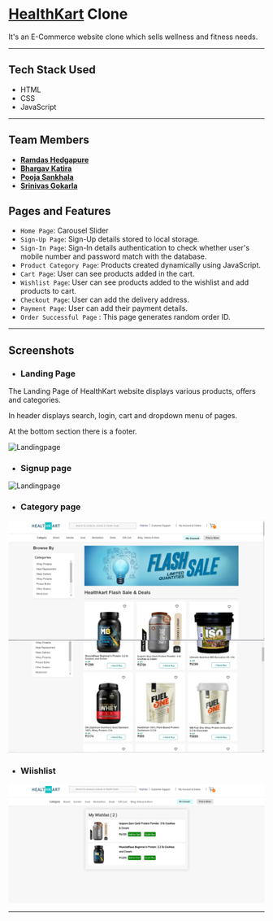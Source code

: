 <h1><a href="https://www.healthkart.com">HealthKart</a> Clone </h1> 
It's an E-Commerce website clone which sells wellness and fitness needs.

---

## Tech Stack Used
<ul>
<li>HTML</li>
  <li>CSS</li>
  <li>JavaScript</li>
</ul>

---
## Team Members

- **[Ramdas Hedgapure](https://github.com/hramdas)**
- **[Bhargav Katira](https://github.com/bhargavkatira)**
- **[Pooja Sankhala](https://github.com/Pooja9783)**
- **[Srinivas Gokarla](https://github.com/srinu217)**

## Pages and Features
- `Home Page`: Carousel Slider
- `Sign-Up Page`: Sign-Up details stored to local storage.
- `Sign-In Page`: Sign-In details authentication to check whether user's mobile number and password match with the database.
- `Product Category Page`: Products created dynamically using JavaScript.
- `Cart Page`: User can see products added in the cart.
- `Wishlist Page`: User can see products added to the wishlist and add products to cart.
- `Checkout Page`: User can add the delivery address.
- `Payment Page`: User can add their payment details.
- `Order Successful Page` : This page generates random order ID.

---

## Screenshots

- ### Landing Page

<p>The Landing Page of HealthKart website displays various products, offers and categories.</p>
<p>In header displays search, login, cart and dropdown menu of pages.</p>
<p>At the bottom section there is a footer.</p>
<img src="https://github.com/bhargavkatira/construct-week1/blob/master/source/home.png" alt="Landingpage">

- ### Signup page
<img src="https://github.com/bhargavkatira/construct-week1/blob/master/source/Screenshot%20(241)%20(1).png" alt="Landingpage">

- ### Category page
<img src="https://github.com/hramdas/HealthKart/blob/master/source/Flash%20sale.jfif" alt="Landingpage">

- ### Wiishlist
<img src="https://github.com/hramdas/HealthKart/blob/master/source/Screenshot%20(247).png" alt="Wiishlist">

---


